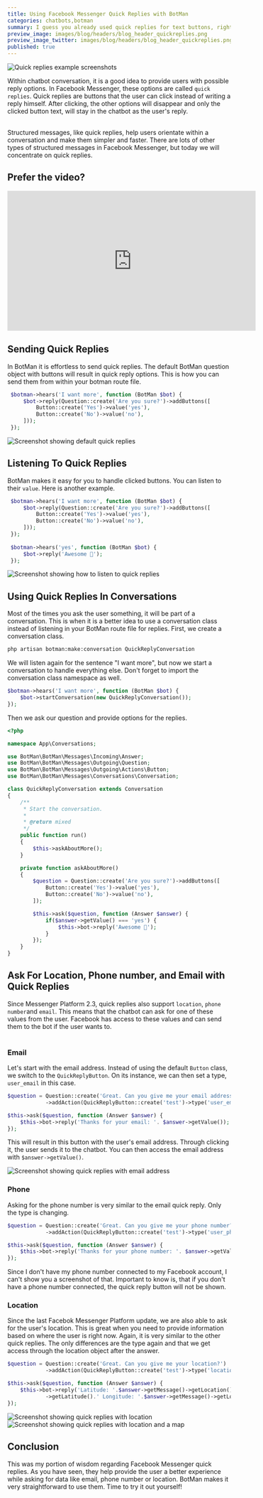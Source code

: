 ```yaml
---
title: Using Facebook Messenger Quick Replies with BotMan
categories: chatbots,botman
summary: I guess you already used quick replies for text buttons, right? But did you know that you can ask the user for email, phone number, and current location? It is time to give you a refresh of Facebook Messenger quick replies and how they work in the BotMan chatbot framework.
preview_image: images/blog/headers/blog_header_quickreplies.png
preview_image_twitter: images/blog/headers/blog_header_quickreplies.png
published: true
---
```


<img class="blogimage" alt="Quick replies example screenshots" src="/images/blog/headers/blog_header_quickreplies.png" />

Within chatbot conversation, it is a good idea to provide users with possible reply options. In Facebook Messenger, these options are called `quick replies`. Quick replies are buttons that the user can click instead of writing a reply himself. After clicking, the other options will disappear and only the clicked button text, will stay in the chatbot as the user's reply.<br /><br />

Structured messages, like quick replies, help users orientate within a conversation and make them simpler and faster. There are lots of other types of structured messages in Facebook Messenger, but today we will concentrate on quick replies.

## Prefer the video?

<div class="embed-container">
<iframe width="560" height="315" src="https://www.youtube.com/embed/tSnoNWUoirI?rel=0&amp;showinfo=0" frameborder="0" allow="autoplay; encrypted-media" allowfullscreen></iframe>
</div>

## Sending Quick Replies

In BotMan it is effortless to send quick replies. The default BotMan question object with buttons will result in quick reply options. This is how you can send them from within your botman route file.

```php
 $botman->hears('I want more', function (BotMan $bot) {
     $bot->reply(Question::create('Are you sure?')->addButtons([
         Button::create('Yes')->value('yes'),
         Button::create('No')->value('no'),
     ]));
 });
```

<img class="blogimage" alt="Screenshot showing default quick replies" src="/images/blog/quickreplies_default.png" />

## Listening To Quick Replies

BotMan makes it easy for you to handle clicked buttons. You can listen to their `value`. Here is another example.

```php
 $botman->hears('I want more', function (BotMan $bot) {
     $bot->reply(Question::create('Are you sure?')->addButtons([
         Button::create('Yes')->value('yes'),
         Button::create('No')->value('no'),
     ]));
 });
 
 $botman->hears('yes', function (BotMan $bot) {
     $bot->reply('Awesome 🤘');
 });
```

<img class="blogimage" alt="Screenshot showing how to listen to quick replies" src="/images/blog/quickreplies_listen.png" />

## Using Quick Replies In Conversations

Most of the times you ask the user something, it will be part of a conversation. This is when it is a better idea to use a conversation class instead of listening in your BotMan route file for replies. First, we create a conversation class.

```bash
php artisan botman:make:conversation QuickReplyConversation
```

We will listen again for the sentence "I want more", but now we start a conversation to handle everything else. Don't forget to import the conversation class namespace as well.

```php
$botman->hears('I want more', function (BotMan $bot) {
    $bot->startConversation(new QuickReplyConversation());
});
```

Then we ask our question and provide options for the replies.

```php
<?php

namespace App\Conversations;

use BotMan\BotMan\Messages\Incoming\Answer;
use BotMan\BotMan\Messages\Outgoing\Question;
use BotMan\BotMan\Messages\Outgoing\Actions\Button;
use BotMan\BotMan\Messages\Conversations\Conversation;

class QuickReplyConversation extends Conversation
{
    /**
     * Start the conversation.
     *
     * @return mixed
     */
    public function run()
    {
        $this->askAboutMore();
    }

    private function askAboutMore()
    {
        $question = Question::create('Are you sure?')->addButtons([
            Button::create('Yes')->value('yes'),
            Button::create('No')->value('no'),
        ]);

        $this->ask($question, function (Answer $answer) {
            if($answer->getValue() === 'yes') {
                $this->bot->reply('Awesome 🤘');
            }
        });
    }
}
```

## Ask For Location, Phone number, and Email with Quick Replies

Since Messenger Platform 2.3, quick replies also support `location`, `phone number`and `email`. This means that the chatbot can ask for one of these values from the user. Facebook has access to these values and can send them to the bot if the user wants to.
<br /><br />
### Email
Let's start with the email address. Instead of using the default `Button` class, we switch to the `QuickReplyButton`. On its instance, we can then set a type, `user_email` in this case.
```php
$question = Question::create('Great. Can you give me your email address?')
            ->addAction(QuickReplyButton::create('test')->type('user_email'));

$this->ask($question, function (Answer $answer) {
    $this->bot->reply('Thanks for your email: '. $answer->getValue());
});
```

This will result in this button with the user's email address. Through clicking it, the user sends it to the chatbot. You can then access the email address with `$answer->getValue()`.

<img class="blogimage" alt="Screenshot showing quick replies with email address" src="/images/blog/quickreplies_email.png" />

### Phone

Asking for the phone number is very similar to the email quick reply. Only the type is changing.

```php
$question = Question::create('Great. Can you give me your phone number?')
            ->addAction(QuickReplyButton::create('test')->type('user_phone_number'));

$this->ask($question, function (Answer $answer) {
    $this->bot->reply('Thanks for your phone number: '. $answer->getValue());
});
```

Since I don't have my phone number connected to my Facebook account, I can't show you a screenshot of that. Important to know is, that if you don't have a phone number connected, the quick reply button will not be shown.

### Location

Since the last Facebok Messenger Platform update, we are also able to ask for the user's location. This is great when you need to provide information based on where the user is right now. Again, it is very similar to the other quick replies. The only differences are the type again and that we get access through the location object after the answer.

```php
$question = Question::create('Great. Can you give me your location?')
            ->addAction(QuickReplyButton::create('test')->type('location'));

$this->ask($question, function (Answer $answer) {
    $this->bot->reply('Latitude: '.$answer->getMessage()->getLocation()
            ->getLatitude().' Longitude: '.$answer->getMessage()->getLocation()->getLongitude());
});
```

<img class="blogimage" alt="Screenshot showing quick replies with location" src="/images/blog/quickreplies_location.png" />

<img class="blogimage" alt="Screenshot showing quick replies with location and a map" src="/images/blog/quickreplies_location_map.png" />

## Conclusion

This was my portion of wisdom regarding Facebook Messenger quick replies. As you have seen, they help provide the user a better experience while asking for data like email, phone number or location. BotMan makes it very straightforward to use them. Time to try it out yourself! 